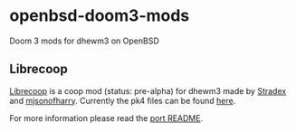 # openbsd-doom3-mods
Doom 3 mods for dhewm3 on OpenBSD

## Librecoop

[Librecoop](https://github.com/Stradex/librecoop) is a coop mod (status: pre-alpha) for dhewm3 made by [Stradex](https://github.com/Stradex) and [mjsonofharry](https://github.com/mjsonofharry). Currently the pk4 files can be found [here](https://www.moddb.com/mods/librecoop-dhewm3-coop/downloads).

For more information please read the [port README](https://github.com/reivyr/openbsd-doom3-mods/blob/master/games/dhewm3-librecoop/pkg/README).
